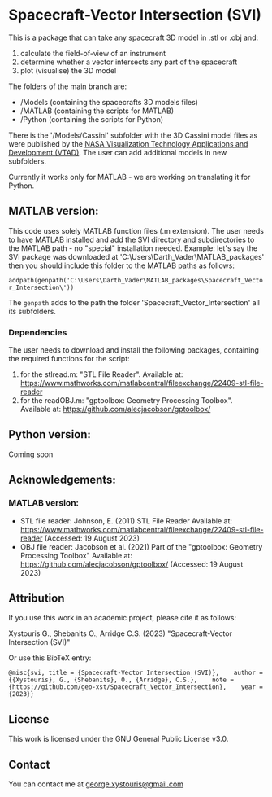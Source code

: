 # Spacecraft-Vector Intersection (SVI)

This is a package that can take any spacecraft 3D model in .stl or .obj and:
1) calculate the field-of-view of an instrument
2) determine whether a vector intersects any part of the spacecraft
3) plot (visualise) the 3D model

The folders of the main branch are:
- /Models (containing the spacecrafts 3D models files)
- /MATLAB (containing the scripts for MATLAB)
- /Python (containing the scripts for Python)

There is the '/Models/Cassini' subfolder with the 3D Cassini model files as were published by the [NASA Visualization Technology Applications and Development (VTAD)](https://solarsystem.nasa.gov/resources/2401/cassini-3d-model/). The user can add additional models in new subfolders.

Currently it works only for MATLAB - we are working on translating it for Python.


MATLAB version:
-----------------
This code uses solely MATLAB function files (.m extension). The user needs to have MATLAB installed and add the SVI directory and subdirectories to the MATLAB path - no "special" installation needed. Example: let's say the SVI package was downloaded at 'C:\Users\Darth_Vader\MATLAB_packages' then you should include this folder to the MATLAB paths as follows: 

`addpath(genpath('C:\Users\Darth_Vader\MATLAB_packages\Spacecraft_Vector_Intersection\'))`

The `genpath` adds to the path the folder 'Spacecraft_Vector_Intersection' all its subfolders.


### Dependencies
The user needs to download and install the following packages, containing the required functions for the script:
1) for the stlread.m: "STL File Reader". Available at: https://www.mathworks.com/matlabcentral/fileexchange/22409-stl-file-reader
2) for the readOBJ.m: "gptoolbox: Geometry Processing Toolbox". Available at: https://github.com/alecjacobson/gptoolbox/


Python version:
-----------------
Coming soon


Acknowledgements:
------------------------
### MATLAB version:
- STL file reader:
Johnson, E. (2011) STL File Reader
Available at: https://www.mathworks.com/matlabcentral/fileexchange/22409-stl-file-reader (Accessed: 19 August 2023)
- OBJ file reader:
Jacobson et al. (2021) 
Part of the "gptoolbox: Geometry Processing Toolbox" 
Available at: https://github.com/alecjacobson/gptoolbox/ (Accessed: 19 August 2023)


Attribution
---------------------
If you use this work in an academic project, please cite it as follows: 

Xystouris G., Shebanits O., Arridge C.S. (2023) "Spacecraft-Vector Intersection (SVI)"

Or use this BibTeX entry:

`@misc{svi,
  title = {Spacecraft-Vector Intersection (SVI)},   
  author = {{Xystouris}, G., {Shebanits}, O., {Arridge}, C.S.},   
  note = {https://github.com/geo-xst/Spacecraft_Vector_Intersection},   
  year = {2023}}`


License
------------------------------
This work is licensed under the GNU General Public License v3.0.

Contact
--------------
You can contact me at george.xystouris@gmail.com
